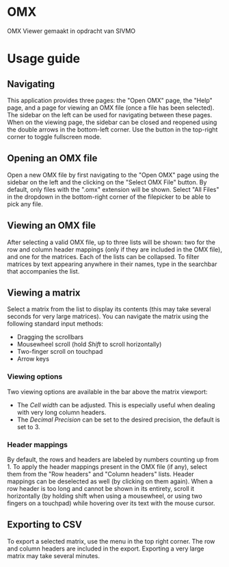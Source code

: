 # OMX
OMX Viewer gemaakt in opdracht van SIVMO

# Usage guide

## Navigating

This application provides three pages: the "Open OMX" page, the "Help" page, and
a page for viewing an OMX file (once a file has been selected). The sidebar on
the left can be used for navigating between these pages. When on the viewing
page, the sidebar can be closed and reopened using the double arrows in the
bottom-left corner. Use the button in the top-right corner to toggle fullscreen
mode.

## Opening an OMX file

Open a new OMX file by first navigating to the "Open OMX" page using the sidebar
on the left and the clicking on the "Select OMX File" button. By default, only
files with the ".omx" extension will be shown. Select "All Files" in the
dropdown in the bottom-right corner of the filepicker to be able to pick any
file.

## Viewing an OMX file

After selecting a valid OMX file, up to three lists will be shown: two for the
row and column header mappings (only if they are included in the OMX file), and
one for the matrices. Each of the lists can be collapsed. To filter matrices by
text appearing anywhere in their names, type in the searchbar that accompanies
the list.

## Viewing a matrix

Select a matrix from the list to display its contents (this may take several
seconds for very large matrices). You can navigate the matrix using the
following standard input methods:

- Dragging the scrollbars
- Mousewheel scroll (hold _Shift_ to scroll horizontally)
- Two-finger scroll on touchpad
- Arrow keys

### Viewing options

Two viewing options are available in the bar above the matrix viewport:

- The _Cell width_ can be adjusted. This is especially useful when dealing with
  very long column headers.
- The _Decimal Precision_ can be set to the desired precision, the default is
  set to 3.

### Header mappings

By default, the rows and headers are labeled by numbers counting up from 1. To
apply the header mappings present in the OMX file (if any), select them from the
"Row headers" and "Column headers" lists. Header mappings can be deselected as
well (by clicking on them again). When a row header is too long and cannot be
shown in its entirety, scroll it horizontally (by holding shift when using a
mousewheel, or using two fingers on a touchpad) while hovering over its text
with the mouse cursor.

## Exporting to CSV

To export a selected matrix, use the menu in the top right corner. The row and
column headers are included in the export. Exporting a very large matrix may
take several minutes.
